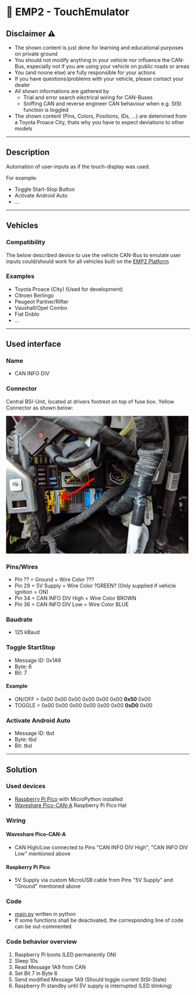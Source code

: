 # :car: EMP2 - TouchEmulator

## Disclaimer :warning:
- The shown content is just done for learning and educational purposes on private ground
- You should not modify anything in your vehicle nor influence the CAN-Bus, especially not if you are using your vehicle on public roads or areas
- You (and noone else) are fully responsible for your actions
- If you have questions/problems with your vehicle, please contact your dealer
- All shown informations are gathered by
  - Trial and error search electrical wiring for CAN-Buses
  - Sniffing CAN and reverse engineer CAN behaviour when e.g. StSt function is toggled
- The shown content (Pins, Colors, Positions, IDs, ...) are detemined from a Toyota Proace City, thats why you have to expect deviations to other models

---

## Description

Automation of user-inputs as if the touch-display was used.

For example:

- Toggle Start-Stop Button
- Activate Android Auto
- ...

---

## Vehicles

### Compatibility
The below described device to use the vehicle CAN-Bus to emulate user inputs could/should work for all vehicles built on the [EMP2 Platform](https://en.wikipedia.org/wiki/PSA_EMP2_platform)

### Examples
- Toyota Proace (City) (Used for development)
- Citroen Berlingo
- Peugeot Partner/Rifter
- Vauxhall/Opel Combo
- Fiat Doblo
- ...

---

## Used interface

### Name
- CAN INFO DIV

### Connector
Central BSI-Unit, located at drivers footrest on top of fuse box.
Yellow Connector as shown below:

![CAN INFO DIV Connector](doc/CAN_INFO_DIV_Connector.jpg)

### Pins/Wires
- Pin ?? = Ground            = Wire Color ???
- Pin 29 = 5V Supply         = Wire Color ?GREEN? (Only supplied if vehicle ignition = ON)
- Pin 34 = CAN INFO DIV High = Wire Color BROWN
- Pin 36 = CAN INFO DIV Low  = Wire Color BLUE

### Baudrate
- 125 kBaud

### Toggle StartStop
- Message ID: 0x1A9
- Byte: 6
- Bit: 7

#### Example
- ON/OFF = 0x00 0x00 0x00 0x00 0x00 0x00 **0x50** 0x00
- TOGGLE = 0x00 0x00 0x00 0x00 0x00 0x00 **0xD0** 0x00

### Activate Android Auto
- Message ID: tbd
- Byte: tbd
- Bit: tbd

---

## Solution

### Used devices
- [Raspberry Pi Pico](https://www.raspberrypi.com/products/raspberry-pi-pico/) with MicroPython installed
- [Waveshare Pico-CAN-A](https://www.waveshare.com/wiki/Pico-CAN-A) Raspberry Pi Pico Hat

### Wiring

#### Waveshare Pico-CAN-A

- CAN High/Low connected to Pins "CAN INFO DIV High", "CAN INFO DIV Low"  mentioned above

#### Raspberry Pi Pico

- 5V Supply via custom MicroUSB cable from Pins "5V Supply" and "Ground" mentioned above

### Code
- [main.py](main.py) written in python
- If some functions shall be deactivated, the corresponding line of code can be out-commented

### Code behavior overview
1. Raspberry Pi boots (LED permanently ON)
2. Sleep 10s
3. Read Message 1A9 from CAN
4. Set Bit 7 in Byte 6
5. Send modified Message 1A9 (Should toggle current StSt-State)
6. Raspberry Pi standby until 5V supply is interrupted (LED blinking)
